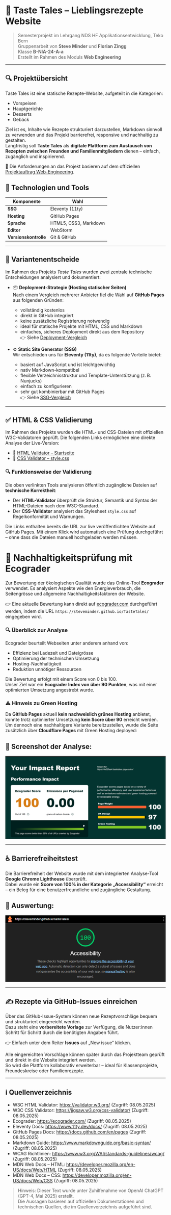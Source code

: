 # 🍴 Taste Tales – Lieblingsrezepte Website

> Semesterprojekt im Lehrgang NDS HF Applikationsentwicklung, Teko Bern  
> Gruppenarbeit von **Steve Minder** und **Florian Zingg**  
> Klasse **B-NIA-24-A-a**  
> Erstellt im Rahmen des Moduls **Web Engineering**

---

## 🔍 Projektübersicht

Taste Tales ist eine statische Rezepte-Website, aufgeteilt in die Kategorien:
- Vorspeisen
- Hauptgerichte
- Desserts
- Gebäck

Ziel ist es, Inhalte wie Rezepte strukturiert darzustellen, Markdown sinnvoll zu verwenden und das Projekt barrierefrei, responsive und nachhaltig zu gestalten.  
Langfristig soll **Taste Tales** als **digitale Plattform zum Austausch von Rezepten zwischen Freunden und Familienmitgliedern** dienen – einfach, zugänglich und inspirierend.

📄 Die Anforderungen an das Projekt basieren auf dem offiziellen [Projektauftrag Web-Engineering](./Projektauftrag.md).

## 🧭 Technologien und Tools

| Komponente         | Wahl                                    |
|--------------------|-----------------------------------------|
| **SSG**            | Eleventy (11ty)                         |
| **Hosting**        | GitHub Pages                            |
| **Sprache**        | HTML5, CSS3, Markdown                   |
| **Editor**         | WebStorm                                |
| **Versionskontrolle** | Git & GitHub                         |

---

## 🔎 Variantenentscheide

Im Rahmen des Projekts *Taste Tales* wurden zwei zentrale technische Entscheidungen analysiert und dokumentiert:

- 📦 **Deployment-Strategie (Hosting statischer Seiten)**  
  Nach einem Vergleich mehrerer Anbieter fiel die Wahl auf **GitHub Pages** aus folgenden Gründen:
    - vollständig kostenlos
    - direkt in GitHub integriert
    - keine zusätzliche Registrierung notwendig
    - ideal für statische Projekte mit HTML, CSS und Markdown
    - einfaches, sicheres Deployment direkt aus dem Repository  
      👉 Siehe [Deployment-Vergleich](./Deployment.md)

- ⚙️ **Static Site Generator (SSG)**  
  Wir entschieden uns für **Eleventy (11ty)**, da es folgende Vorteile bietet:
    - basiert auf JavaScript und ist leichtgewichtig
    - nativ Markdown-kompatibel
    - flexible Verzeichnisstruktur und Template-Unterstützung (z. B. Nunjucks)
    - einfach zu konfigurieren
    - sehr gut kombinierbar mit GitHub Pages  
      👉 Siehe [SSG-Vergleich](./StaticSiteGenerator.md)

---

## ✅ HTML & CSS Validierung

Im Rahmen des Projekts wurden die HTML- und CSS-Dateien mit offiziellen W3C-Validatoren geprüft. Die folgenden Links ermöglichen eine direkte Analyse der Live-Version:

- 🔗 [HTML Validator – Startseite](https://validator.w3.org/nu/?doc=https%3A%2F%2Fsteveminder.github.io%2FTasteTales%2F)
- 🔗 [CSS Validator – style.css](https://jigsaw.w3.org/css-validator/validator?uri=https%3A%2F%2Fsteveminder.github.io%2FTasteTales%2Fcss%2Fstyle.css&profile=css3svg&usermedium=all&warning=1&vextwarning=&lang=de)

### 🔍 Funktionsweise der Validierung

Die oben verlinkten Tools analysieren öffentlich zugängliche Dateien auf **technische Korrektheit**:

- Der **HTML-Validator** überprüft die Struktur, Semantik und Syntax der HTML-Dateien nach dem W3C-Standard.
- Der **CSS-Validator** analysiert das Stylesheet `style.css` auf Regelkonformität und Warnungen.

Die Links enthalten bereits die URL zur live veröffentlichten Website auf GitHub Pages. Mit einem Klick wird automatisch eine Prüfung durchgeführt – ohne dass die Dateien manuell hochgeladen werden müssen.

# 🌱 Nachhaltigkeitsprüfung mit Ecograder

Zur Bewertung der ökologischen Qualität wurde das Online-Tool **Ecograder** verwendet. Es analysiert Aspekte wie den Energieverbrauch, die Seitengrösse und allgemeine Nachhaltigkeitsfaktoren der Website.

👉 Eine aktuelle Bewertung kann direkt auf [ecograder.com](https://ecograder.com) durchgeführt werden, indem die URL `https://steveminder.github.io/TasteTales/` eingegeben wird.

### 🔍 Überblick zur Analyse

Ecograder beurteilt Webseiten unter anderem anhand von:

- Effizienz bei Ladezeit und Dateigrösse
- Optimierung der technischen Umsetzung
- Hosting-Nachhaltigkeit
- Reduktion unnötiger Ressourcen

Die Bewertung erfolgt mit einem Score von 0 bis 100.  
Unser Ziel war ein **Ecograder Index von über 90 Punkten**, was mit einer optimierten Umsetzung angestrebt wurde.

### ⚠️ Hinweis zu Green Hosting

Da **GitHub Pages** aktuell **kein nachweislich grünes Hosting** anbietet, konnte trotz optimierter Umsetzung **kein Score über 90** erreicht werden.  
Um dennoch eine nachhaltigere Variante bereitzustellen, wurde die Seite zusätzlich über **Cloudflare Pages** mit Green Hosting deployed:

📸 Screenshot der Analyse:
-
![Ecograder Cloudflare Screenshot](./assets/img/ecograder-cloudflare.png)

---

## ♿ Barrierefreiheitstest

Die Barrierefreiheit der Website wurde mit dem integrierten Analyse-Tool **Google Chrome Lighthouse** überprüft.  
Dabei wurde ein **Score von 100% in der Kategorie „Accessibility“** erreicht – ein Beleg für eine benutzerfreundliche und zugängliche Gestaltung.

📸 Auswertung: 
-
![Lighthouse Accessibility 100%](./assets/img/lighthouse-accessibility.png)

---

## ✍️ Rezepte via GitHub-Issues einreichen

Über das GitHub-Issue-System können neue Rezeptvorschläge bequem und strukturiert eingereicht werden.  
Dazu steht eine **vorbereitete Vorlage** zur Verfügung, die Nutzer:innen Schritt für Schritt durch die benötigten Angaben führt.

👉 Einfach unter dem Reiter **Issues** auf „New issue“ klicken.

Alle eingereichten Vorschläge können später durch das Projektteam geprüft und direkt in die Website integriert werden.  
So wird die Plattform kollaborativ erweiterbar – ideal für Klassenprojekte, Freundeskreise oder Familienrezepte.

---

## ℹ️ Quellenverzeichnis

- W3C HTML Validator: https://validator.w3.org/ (Zugriff: 08.05.2025)
- W3C CSS Validator: https://jigsaw.w3.org/css-validator/ (Zugriff: 08.05.2025)
- Ecograder: https://ecograder.com/ (Zugriff: 08.05.2025)
- Eleventy Docs: https://www.11ty.dev/docs/ (Zugriff: 08.05.2025)
- GitHub Pages Docs: https://docs.github.com/en/pages (Zugriff: 08.05.2025)
- Markdown Guide: https://www.markdownguide.org/basic-syntax/ (Zugriff: 08.05.2025)
- WCAG Richtlinien: https://www.w3.org/WAI/standards-guidelines/wcag/ (Zugriff: 08.05.2025)
- MDN Web Docs – HTML: https://developer.mozilla.org/en-US/docs/Web/HTML (Zugriff: 08.05.2025)
- MDN Web Docs – CSS: https://developer.mozilla.org/en-US/docs/Web/CSS (Zugriff: 08.05.2025)

> Hinweis: Dieser Text wurde unter Zuhilfenahme von OpenAI ChatGPT (GPT-4, Mai 2025) erstellt.  
> Die Aussagen basieren auf offiziellen Dokumentationen und technischen Quellen, die im Quellenverzeichnis aufgeführt sind.